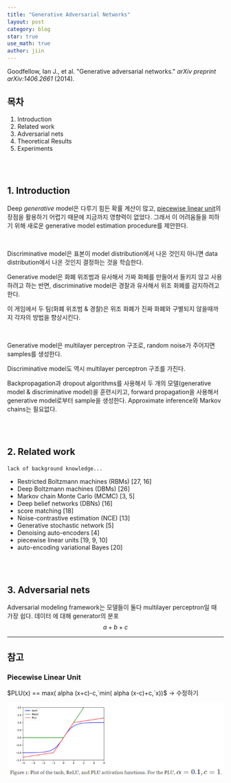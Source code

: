 ```yaml
---
title: "Generative Adversarial Networks"
layout: post
category: blog
star: true
use_math: true
author: jiin
---
```


Goodfellow, Ian J., et al. "Generative adversarial networks." *arXiv preprint arXiv:1406.2661* (2014).

## 목차

1. Introduction
2. Related work
3. Adversarial nets
4. Theoretical Results
5. Experiments

<br>

<br>

## 1. Introduction

Deep *generative* model은 다루기 힘든 확률 계산이 많고, [piecewise linear unit](#piecewise-linear-unit)의 장점을 활용하기 어렵기 때문에 지금까지 영향력이 없었다. 그래서 이 어려움들을 피하기 위해 새로운 generative model estimation procedure를 제안한다.  

<br>

Discriminative model은 표본이 model distribution에서 나온 것인지 아니면 data distribution에서 나온 것인지 결정하는 것을 학습한다. 

Generative model은 화폐 위조범과 유사해서 가짜 화페를 만들어서 들키지 않고 사용하려고 하는 반면, discriminative model은 경찰과 유사해서 위조 화폐를 감지하려고 한다. 

이 게임에서 두 팀(화폐 위조범 & 경찰)은 위조 화폐가 진짜 화폐와 구별되지 않을때까지 각자의 방법을 향상시킨다.

<br>

Generative model은 multilayer perceptron 구조로, random noise가 주어지면 samples를 생성한다.

Discriminative model도 역시 multilayer perceptron 구조를 가진다.

Backpropagation과 dropout algorithms를 사용해서 두 개의 모델(generative model & discriminative model)을 훈련시키고, forward propagation을 사용해서 generative model로부터 sample을 생성한다. Approximate inference와 Markov chains는 필요없다.

<br>

<br>

## 2. Related work 

`lack of background knowledge...`

* Restricted Boltzmann machines (RBMs) [27, 16]
* Deep Boltzmann machines (DBMs) [26]
* Markov chain Monte Carlo (MCMC) [3, 5]
* Deep belief networks (DBNs) [16]
* score matching [18]
* Noise-contrastive estimation (NCE) [13]
* Generative stochastic network [5]
* Denoising auto-encoders [4]
* piecewise linear units [19, 9, 10]
* auto-encoding variational Bayes [20]

<br>

<br>

## 3. Adversarial nets

Adversarial modeling framework는 모델들이 둘다 multilayer perceptron일 때 가장 쉽다. 데이터 에 대해 generator의 분포 $$a+b+c$$

------

## 참고

### Piecewise Linear Unit

$PLU(x) == max( alpha (x+c)-c,`min( alpha (x-c)+c,`x))$ -> 수정하기

![PLU](..\assets\gan\plu.PNG)

